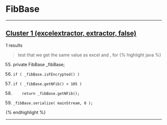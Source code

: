 # FibBase

***

## [Cluster 1 (excelextractor, extractor, false)](./1)
1 results
> test that we get the same value as excel and , for 
{% highlight java %}
55. private FibBase _fibBase;
75.     if ( _fibBase.isFEncrypted() )
93.     if ( _fibBase.getNFib() < 105 )
335.         return _fibBase.getNFib();
1063.     _fibBase.serialize( mainStream, 0 );
{% endhighlight %}

***

